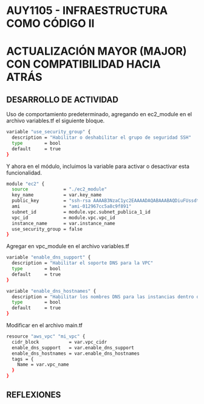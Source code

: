 # AUY1105 - INFRAESTRUCTURA COMO CÓDIGO II

# ACTUALIZACIÓN MAYOR (MAJOR) CON COMPATIBILIDAD HACIA ATRÁS

## DESARROLLO DE ACTIVIDAD

Uso de comportamiento predeterminado, agregando en ec2_module en el archivo variables.tf el siguiente bloque.

```bash
variable "use_security_group" {
  description = "Habilitar o deshabilitar el grupo de seguridad SSH"
  type        = bool
  default     = true
}
```
Y ahora en el módulo, incluimos la variable para activar o desactivar esta funcionalidad.

```bash
module "ec2" {
  source             = "./ec2_module"
  key_name           = var.key_name
  public_key         = "ssh-rsa AAAAB3NzaC1yc2EAAAADAQABAAABAQDiuFUssdtHg8Y3rWGZFCSD58hSr4IqjFVKeid9d0G3bk7w99/AOyL/C45PnFodjOtD1eMndiCd40BqagdOYtKoieqlOTlmShrvE7N2A+MeaOP4CWLx7fj2MfekecPPFRAiMUCZk51SHxFr4oqX4Qhj8BkG1cG30p9QB+stfJKT3tUGczxUB1aor9qoLmPDTfaE4iSmNDscVmqQhX9jkppdzkg2ENh5cDO2EtLlHHxIodXLgetpWjBP68r90q/gwZV69XANcTWjZiZRyDmb9nIfQiZOO5C03FoG0GmTSZkAfvZdq7M2GsQSboln44VW/ukyQKFRVVepOCIHTaqcsjhV"
  ami                = "ami-012967cc5a8c9f891"
  subnet_id          = module.vpc.subnet_publica_1_id
  vpc_id             = module.vpc.vpc_id
  instance_name      = var.instance_name
  use_security_group = false
}
```

Agregar en vpc_module en el archivo variables.tf

```bash
variable "enable_dns_support" {
  description = "Habilitar el soporte DNS para la VPC"
  type        = bool
  default     = true
}

variable "enable_dns_hostnames" {
  description = "Habilitar los nombres DNS para las instancias dentro de la VPC"
  type        = bool
  default     = true
}
```

Modificar en el archivo main.tf

```bash
resource "aws_vpc" "mi_vpc" {
  cidr_block           = var.vpc_cidr
  enable_dns_support   = var.enable_dns_support
  enable_dns_hostnames = var.enable_dns_hostnames
  tags = {
    Name = var.vpc_name
  }
}
```

## REFLEXIONES